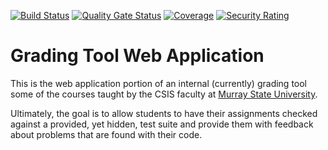 [![Build Status](https://travis-ci.com/MSUCSIS/grade-tool-web.svg?branch=master)](https://travis-ci.com/MSUCSIS/grade-tool-web)
[![Quality Gate Status](https://sonarcloud.io/api/project_badges/measure?project=edu.murraystate.csis%3Agrade-tool-web&metric=alert_status)](https://sonarcloud.io/dashboard?id=edu.murraystate.csis%3Agrade-tool-web)
[![Coverage](https://sonarcloud.io/api/project_badges/measure?project=edu.murraystate.csis%3Agrade-tool-web&metric=coverage)](https://sonarcloud.io/dashboard?id=edu.murraystate.csis%3Agrade-tool-web)
[![Security Rating](https://sonarcloud.io/api/project_badges/measure?project=edu.murraystate.csis%3Agrade-tool-web&metric=security_rating)](https://sonarcloud.io/dashboard?id=edu.murraystate.csis%3Agrade-tool-web)


# Grading Tool Web Application

This is the web application portion of an internal (currently) grading tool
some of the courses taught by the CSIS faculty at 
[Murray State University](http://www.murraystate.edu/academics/CollegesDepartments/CollegeOfBusiness/Programs/CSIS/).

Ultimately, the goal is to allow students to have their assignments checked against a provided, yet hidden, test suite
and provide them with feedback about problems that are found with their code.

